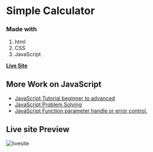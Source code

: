 # Simple Calculator

### Made with

1. html
2. CSS
3. JavaScript

[**Live Site**](https://dev-nazmulislam.github.io/calculator/)

## More Work on JavaScript

- [JavaScript Tutorial beginner to advanced](https://github.com/dev-nazmulislam/javascript-short-note)
- [JavaScript Problem Solving](https://github.com/dev-nazmulislam/javaScript-problem-solving)
- [JavaScript Function parameter handle or error control.](https://github.com/dev-nazmulislam/function-parameter-handle)

## Live site Preview

![livesite](https://user-images.githubusercontent.com/97091081/152686313-7232e384-e20d-4f0e-9579-69b71694bb2e.png)
